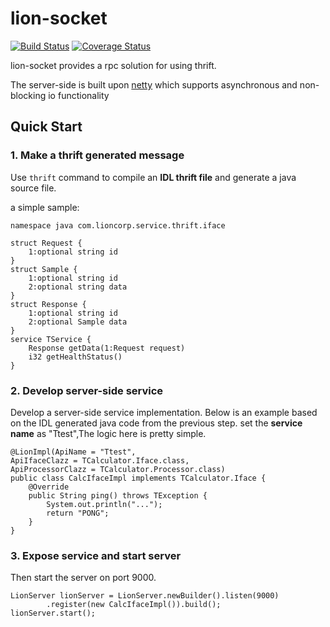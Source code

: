 # lion-socket
[![Build Status](https://travis-ci.org/langwolf/lion-socket.svg?branch=master)](https://travis-ci.org/langwolf/lion-socket)
[![Coverage Status](https://coveralls.io/repos/github/langwolf/lion-socket/badge.svg?branch=master)](https://coveralls.io/github/langwolf/lion-socket?branch=master)

lion-socket provides a rpc solution for using thrift. 

The server-side is built upon [netty](http://netty.io/) which supports asynchronous and non-blocking io functionality


## Quick Start

### 1. Make a thrift generated message

Use `thrift` command to compile an **IDL thrift file** and generate a java source file. 

a simple sample:


```
namespace java com.lioncorp.service.thrift.iface

struct Request {
	1:optional string id
}
struct Sample {
	1:optional string id
	2:optional string data
}
struct Response {
    1:optional string id
    2:optional Sample data
}
service TService {
    Response getData(1:Request request)
    i32 getHealthStatus()
}
```

### 2. Develop server-side service

Develop a server-side service implementation. Below is an example based on the IDL generated java code from the previous step. set the **service name** as "Ttest",The logic here is pretty simple.

```
@LionImpl(ApiName = "Ttest", 
ApiIfaceClazz = TCalculator.Iface.class, 
ApiProcessorClazz = TCalculator.Processor.class)
public class CalcIfaceImpl implements TCalculator.Iface {
	@Override
	public String ping() throws TException {
		System.out.println("...");
		return "PONG";
	}
}
```

### 3. Expose service and start server

Then start the server on port 9000.

```
LionServer lionServer = LionServer.newBuilder().listen(9000)
		.register(new CalcIfaceImpl()).build();
lionServer.start();

```

